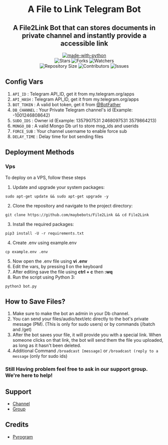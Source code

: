 <h1 align=center>A File to Link Telegram Bot</h1>
<h2 align=center>A File2Link Bot that can stores documents in private channel and instantly provide a accessible link</h2>
<p align="center">
<a href="https://python.org"><img src="http://forthebadge.com/images/badges/made-with-python.svg" alt="made-with-python"></a>
<br>
    <img src="https://img.shields.io/github/stars/MaybeBots/File2Link?style=for-the-badge" alt="Stars">
    <img src="https://img.shields.io/github/forks/MaybeBots/File2Link?style=for-the-badge" alt="Forks">
    <img src="https://img.shields.io/github/watchers/MaybeBots/File2Link?style=for-the-badge" alt="Watchers"> 
<br>
    <img src="https://img.shields.io/github/repo-size/MaybeBots/File2Link?style=for-the-badge" alt="Repository Size">
    <img src="https://img.shields.io/github/contributors/MaybeBots/File2Link?style=for-the-badge" alt="Contributors">
    <img src="https://img.shields.io/github/issues/MaybeBots/File2Link?style=for-the-badge" alt="Issues">
</p>

## Config Vars

1. `API_ID` : Telegram API_ID, get it from my.telegram.org/apps
2. `API_HASH` : Telegram API_ID, get it from my.telegram.org/apps
3. `BOT_TOKEN` : A valid bot token, get it from [@BotFather](https://t.me/BotFather)
4. `DB_CHANNEL` : Your Private Telegram channel's id (Example: -1001246808642)
5. `SUDO_IDS` : Owner id (Example: 1357907531 2468097531 3579864213)
6. `MONGO_DB` : A valid Mongo Db url to store msg_ids and userids
7. `FORCE_SUB` : Your channel username to enable force sub
8. `DELAY_TIME` : Delay time for bot sending files

## Deployment Methods

### Vps

To deploy on a VPS, follow these steps

1. Update and upgrade your system packages:

```
sudo apt-get update && sudo apt-get upgrade -y
```

2. Clone the repository and navigate to the project directory:

```
git clone https://github.com/maybebots/File2Link && cd File2Link
```

3. Install the required packages:

```
pip3 install -U -r requirements.txt
```

4. Create .env using example.env

```
cp example.env .env
```

5. Now open the .env file using **vi .env**
6. Edit the vars, by pressing **I** on the keyboard
7. After editing save the file using **ctrl + c** then **:wq**
8. Run the script using Python 3:

```
python3 bot.py
```

## How to Save Files?

1. Make sure to make the bot an admin in your Db channel.
2. You can send your files/audio/text/etc directly to the bot's private message (PM). (This is only for sudo users)
or by commands (/batch and /get)
3. After the bot saves your file, it will provide you with a special link. When someone clicks on that link, the bot will send them the file you uploaded, as long as it hasn't been deleted.
4. Additional Command `/broadcast [message]` or `/broadcast (reply to a message` (only for sudo ids)

<h3>Still Having problem feel free to ask in our support group. We're here to help!</h3>

## Support

- [Channel](https://t.me/Maybebots)
- [Group](https://t.me/MaybeBotsSupport)

## Credits

- [Pyrogram](https://github.com/pyrogram/pyrogram)
